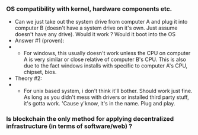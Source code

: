 ### OS compatibility with kernel, hardware components etc.
- Can we just take out the system drive from computer A and plug it into computer B (doesn't have a system drive on it's own. Just assume doesn't have any drive). Would it work ? Would it boot into the OS
- Answer #1 (proven): 
- - For windows, this usually doesn't work unless the CPU on computer A is very similar or close relative of computer B's CPU. This is also due to the fact windows installs with specific to computer A's CPU, chipset, bios.
- Theory #2: 
- - For unix based system, i don't think it'll bother. Should work just fine. As long as you didn't mess with drivers or installed third party stuff, it's gotta work. 'Cause y'know, it's in the name. Plug and play.


### Is blockchain the only method for applying decentralized infrastructure (in terms of software/web) ?
